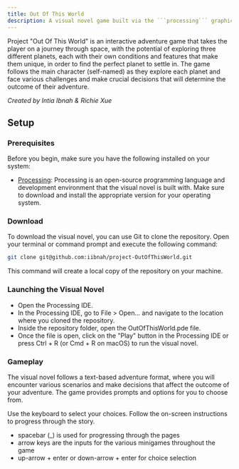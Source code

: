 ```yaml
---
title: Out Of This World
description: A visual novel game built via the ```processing``` graphics library and Java.
---
```


Project "Out Of This World" is an interactive adventure game that takes the player on a journey through space, with the potential of exploring three different planets, each with their own conditions and features that make them unique, in order to find the perfect planet to settle in. The game follows the main character (self-named) as they explore each planet and face various challenges and make crucial decisions that will determine the outcome of their adventure.

*Created by Intia Ibnah & Richie Xue*

## Setup

### Prerequisites

Before you begin, make sure you have the following installed on your system:

- [Processing](https://processing.org/download/): Processing is an open-source programming language and development environment that the visual novel is built with. Make sure to download and install the appropriate version for your operating system.

### Download

To download the visual novel, you can use Git to clone the repository. Open your terminal or command prompt and execute the following command:

```bash
git clone git@github.com:iibnah/project-OutOfThisWorld.git
```
This command will create a local copy of the repository on your machine.

### Launching the Visual Novel
- Open the Processing IDE.
- In the Processing IDE, go to File > Open... and navigate to the location where you cloned the repository.
- Inside the repository folder, open the OutOfThisWorld.pde file.
- Once the file is open, click on the "Play" button in the Processing IDE or press Ctrl + R (or Cmd + R on macOS) to run the visual novel.

### Gameplay
The visual novel follows a text-based adventure format, where you will encounter various scenarios and make decisions that affect the outcome of your adventure. The game provides prompts and options for you to choose from.

Use the keyboard to select your choices. Follow the on-screen instructions to progress through the story.
- spacebar (_) is used for progressing through the pages
- arrow keys are the inputs for the various minigames throughout the game
- up-arrow + enter or down-arrow + enter for choice selection 